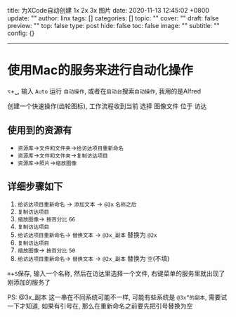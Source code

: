 title: 为XCode自动创建 1x 2x 3x 图片
date: 2020-11-13 12:45:02 +0800
update: ""
author: linx
tags: []
categories: []
topic: ""
cover: ""
draft: false
preview: ""
top: false
type: post
hide: false
toc: false
image: ""
subtitle: ""
config: {}


---



# 使用Mac的服务来进行自动化操作

`⌥`+`␣`, 输入 `Auto` 运行 `自动操作`, 或者在`启动台`搜索`自动操作`, 我用的是Alfred

创建一个快速操作(齿轮图标), 工作流程收到当前 选择 图像文件 位于 访达

## 使用到的资源有 
- `资源库`->`文件和文件夹`->`给访达项目重新命名`
- `资源库`->`文件和文件夹`->`复制访达项目`
- `资源库`->`照片`->`缩放图像`


## 详细步骤如下

1. `给访达项目重新命名` -> `添加文本` -> `@3x` `名称之后`
2. `复制访达项目`
3. `缩放图像`-> `按百分比` `66`
4. `复制访达项目`
5. `给访达项目重新命名`-> `替换文本` -> `@3x_副本` 替换为 `@2x`
6. `复制访达项目`
7. `缩放图像`-> `按百分比` `50`
8. `给访达项目重新命名`-> `替换文本` -> `@2x_副本` 替换为 `空`(不填)

`⌘`+`S`保存, 输入一个名称, 然后在访达里选择一个文件, 右键菜单的服务里就出现了刚添加的服务了

PS: @3x_副本 这一串在不同系统可能不一样, 可能有些系统是 `@3x“的副本`, 需要试一下才知道, 如果有引号在, 那么在重新命名之前要先把引号替换为空
